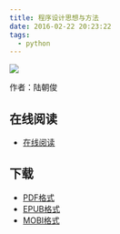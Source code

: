 ```yaml
---
title: 程序设计思想与方法
date: 2016-02-22 20:23:22
tags:
  - python
---
```


![](https://ek8whxe.cloudimg.io/s/width/226/https://www.gitbook.com/cover/book/wizardforcel/sjtu-cs902-courseware.jpg)

作者：陆朝俊

<!--more-->

## 在线阅读 ##

+ [在线阅读](https://www.gitbook.com/book/wizardforcel/sjtu-cs902-courseware/details)

## 下载 ##

+ [PDF格式](https://www.gitbook.com/download/pdf/book/wizardforcel/sjtu-cs902-courseware)
+ [EPUB格式](https://www.gitbook.com/download/epub/book/wizardforcel/sjtu-cs902-courseware)
+ [MOBI格式](https://www.gitbook.com/download/mobi/book/wizardforcel/sjtu-cs902-courseware)